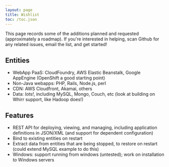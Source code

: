 ```yaml
---
layout: page
title: Wishlist
toc: /toc.json
---
```


This page records some of the additions planned and requested
(approximately a roadmap).
If you're interested in helping, scan Github for any related issues,
email the list, and get started!

## Entities

* WebApp PaaS:  CloudFoundry, AWS Elastic Beanstalk, Google AppEngine (OpenShift a good starting point)
* Non-Java webapps:  PHP, Rails, Node.js, perl
* CDN:  AWS Cloudfront, Akamai, others
* Data:  _lots!_, including MySQL, Mongo, Couch, etc (look at building on Whirr support, like Hadoop does!)

## Features

* REST API for deploying, viewing, and managing, including application definitions in JSON/XML (and support for dependent configuration)  
* Bind to existing entities on restart
* Extract data from entities that are being stopped, to restore on restart (could extend MySQL example to do this)
* Windows:  support running from windows (untested); work on installation _to_ Windows servers
